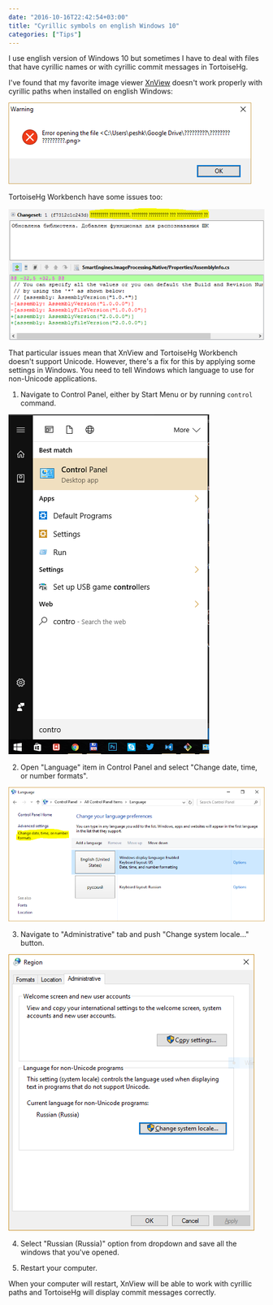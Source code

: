 ```yaml
---
date: "2016-10-16T22:42:54+03:00"
title: "Cyrillic symbols on english Windows 10"
categories: ["Tips"]
---
```


I use english version of Windows 10 but sometimes I have to deal with files that have cyrillic names or with cyrillic
commit messages in TortoiseHg.

I've found that my favorite image viewer [XnView](http://xnview.com) doesn't work properly with cyrillic paths when
installed on english Windows:

![XnView](xnview.png)

TortoiseHg Workbench have some issues too:

![TortoiseHg Workbench](question-marks.png)

That particular issues mean that XnView and TortoiseHg Workbench doesn't support Unicode. However, there's a fix for
this by applying some settings in Windows. You need to tell Windows which language to use for non-Unicode applications.

1) Navigate to Control Panel, either by Start Menu or by running `control` command.

![Start Menu](start-menu.png)

2) Open "Language" item in Control Panel and select "Change date, time, or number formats".

![Language](control-panel-language.png)

3) Navigate to "Administrative" tab and push "Change system locale..." button.

![Administrative tab](language-administrative.png)

4) Select "Russian (Russia)" option from dropdown and save all the windows that you've opened.

5) Restart your computer.

When your computer will restart, XnView will be able to work with cyrillic paths and TortoiseHg will display commit
messages correctly.
